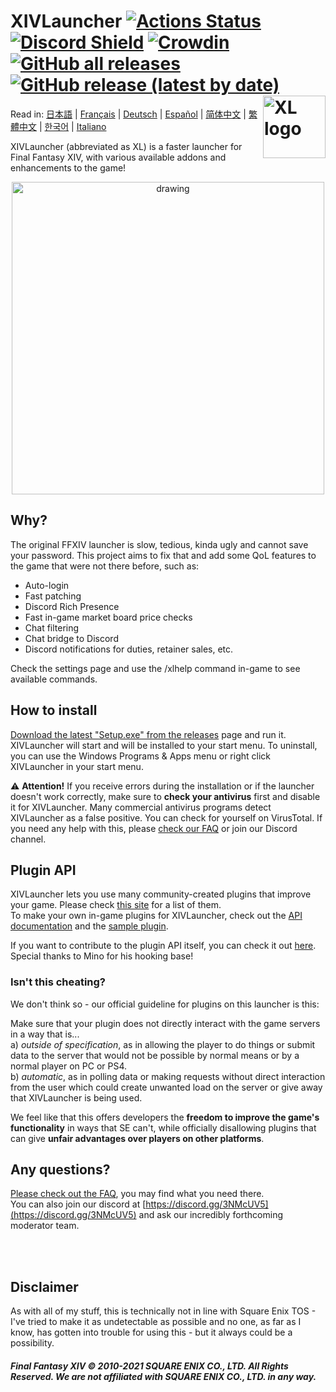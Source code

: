 # XIVLauncher [![Actions Status](https://img.shields.io/github/workflow/status/goatcorp/FFXIVQuickLauncher/Build%20XIVLauncher)](https://github.com/goaaats/FFXIVQuickLauncher/actions) [![Discord Shield](https://discordapp.com/api/guilds/581875019861328007/widget.png?style=shield)](https://discord.gg/3NMcUV5) [![Crowdin](https://badges.crowdin.net/ffxivquicklauncher/localized.svg)](https://crowdin.com/project/ffxivquicklauncher) [![GitHub all releases](https://img.shields.io/github/downloads/goatcorp/FFXIVQuickLauncher/total)](https://github.com/goatcorp/FFXIVQuickLauncher/releases/latest) [![GitHub release (latest by date)](https://img.shields.io/github/v/release/goatcorp/FFXIVQuickLauncher)](https://github.com/goatcorp/FFXIVQuickLauncher/releases/latest) <a href="https://github.com/goatcorp/FFXIVQuickLauncher/releases"><img src="https://github.com/goatcorp/FFXIVQuickLauncher/raw/master/XIVLauncher/Resources/logo.png" alt="XL logo" width="100" align="right"/></a> 

Read in: [日本語](https://github.com/goatcorp/FFXIVQuickLauncher/wiki/Info-(Japanese)) | [Français](https://github.com/goatcorp/FFXIVQuickLauncher/wiki/Info-(French)) | [Deutsch](https://github.com/goatcorp/FFXIVQuickLauncher/wiki/Info-(German)) | [Español](https://github.com/goatcorp/FFXIVQuickLauncher/wiki/Info-(Spanish)) | [简体中文](https://github.com/goatcorp/FFXIVQuickLauncher/wiki/Info-(Chinese-Simplified)) | [繁體中文](https://github.com/goatcorp/FFXIVQuickLauncher/wiki/Info-(Chinese-Traditional)) | [한국어](https://github.com/goatcorp/FFXIVQuickLauncher/wiki/Info-(Korean)) | [Italiano](https://github.com/goatcorp/FFXIVQuickLauncher/wiki/Info-(Italian))

XIVLauncher (abbreviated as XL) is a faster launcher for Final Fantasy XIV, with various available addons and enhancements to the game!

<p align="center">
  <a href="https://github.com/goatcorp/FFXIVQuickLauncher/releases">
    <img src="https://i.imgur.com/jxqlaAY.png" alt="drawing" width="500"/>
  </a>
</p>

## Why?

The original FFXIV launcher is slow, tedious, kinda ugly and cannot save your password. This project aims to fix that and add some QoL features to the game that were not there before, such as:

* Auto-login
* Fast patching
* Discord Rich Presence
* Fast in-game market board price checks
* Chat filtering
* Chat bridge to Discord
* Discord notifications for duties, retainer sales, etc.

Check the settings page and use the /xlhelp command in-game to see available commands.

## How to install

[Download the latest "Setup.exe" from the releases](https://github.com/goatcorp/FFXIVQuickLauncher/releases/latest) page and run it. XIVLauncher will start and will be installed to your start menu.
To uninstall, you can use the Windows Programs & Apps menu or right click XIVLauncher in your start menu.

⚠ <b>Attention!</b> If you receive errors during the installation or if the launcher doesn't work correctly, make sure to <b>check your antivirus</b> first and disable it for XIVLauncher. Many commercial antivirus programs detect XIVLauncher as a false positive. You can check for yourself on VirusTotal. If you need any help with this, please [check our FAQ](https://goatcorp.github.io/faq/xl_troubleshooting#q-how-do-i-whitelist-xivlauncher-and-dalamud-so-my-antivirus-leaves-them-alone) or join our Discord channel.

## Plugin API

XIVLauncher lets you use many community-created plugins that improve your game. Please check [this site](https://goatcorp.github.io/DalamudPlugins/plugins) for a list of them.
<br>To make your own in-game plugins for XIVLauncher, check out the [API documentation](https://goatcorp.github.io/Dalamud/api/index.html) and the [sample plugin](https://github.com/goatcorp/SamplePlugin).

If you want to contribute to the plugin API itself, you can check it out [here](https://github.com/goatcorp/Dalamud).<br>Special thanks to Mino for his hooking base!

### Isn't this cheating?

We don't think so - our official guideline for plugins on this launcher is this:<br>

Make sure that your plugin does not directly interact with the game servers in a way that is...
<br>a) *outside of specification*, as in allowing the player to do things or submit data to the server that would not be possible by normal means or by a normal player on PC or PS4.
<br>b) *automatic*, as in polling data or making requests without direct interaction from the user which could create unwanted load on the server or give away that XIVLauncher is being used.

We feel like that this offers developers the __freedom to improve the game's functionality__ in ways that SE can't, while officially disallowing plugins that can give __unfair advantages over players on other platforms__.

## Any questions?

[Please check out the FAQ](https://goatcorp.github.io/faq/), you may find what you need there.<br>You can also join our discord at [https://discord.gg/3NMcUV5](https://discord.gg/3NMcUV5) and ask our incredibly forthcoming moderator team.

<br>
<br>

## Disclaimer
As with all of my stuff, this is technically not in line with Square Enix TOS - I've tried to make it as undetectable as possible and no one, as far as I know, has gotten into trouble for using this - but it always could be a possibility.

##### Final Fantasy XIV © 2010-2021 SQUARE ENIX CO., LTD. All Rights Reserved. We are not affiliated with SQUARE ENIX CO., LTD. in any way.
